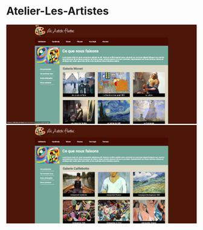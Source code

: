 # Atelier-Les-Artistes

![Project Preview](https://github.com/Grabar001/Atelier-Les-Artistes/blob/main/Example1.png)
![Project Preview](https://github.com/Grabar001/Atelier-Les-Artistes/blob/main/Example2.png)

